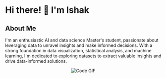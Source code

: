 # Hi there! 👋 I'm Ishak

## About Me
I'm an enthusiastic AI and data science Master's student, passionate about leveraging data to unravel insights and make informed decisions. With a strong foundation in data visualization, statistical analysis, and machine learning, I'm dedicated to exploring datasets to extract valuable insights and drive data-informed solutions.

<p align="center">
  <img src="https://raw.githubusercontent.com/abhisheknaiidu/abhisheknaiidu/master/code.gif" alt="Code GIF">
</p>

